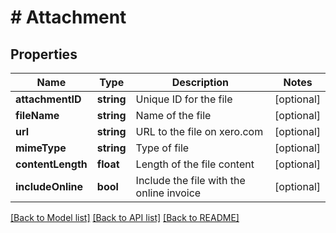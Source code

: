 # # Attachment

## Properties

Name | Type | Description | Notes
------------ | ------------- | ------------- | -------------
**attachmentID** | **string** | Unique ID for the file | [optional] 
**fileName** | **string** | Name of the file | [optional] 
**url** | **string** | URL to the file on xero.com | [optional] 
**mimeType** | **string** | Type of file | [optional] 
**contentLength** | **float** | Length of the file content | [optional] 
**includeOnline** | **bool** | Include the file with the online invoice | [optional] 

[[Back to Model list]](../../README.md#documentation-for-models) [[Back to API list]](../../README.md#documentation-for-api-endpoints) [[Back to README]](../../README.md)


